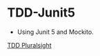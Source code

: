 # TDD-Junit5
- Using Junit 5 and Mockito.

[TDD Pluralsight](https://app.pluralsight.com/library/courses/tdd-junit5/table-of-contents)
